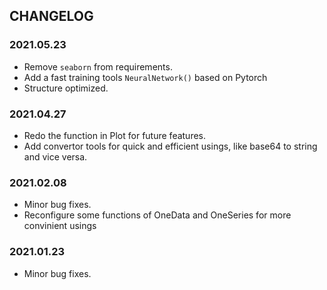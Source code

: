 ## CHANGELOG

### 2021.05.23

- Remove `seaborn` from requirements.
- Add a fast training tools `NeuralNetwork()` based on Pytorch
- Structure optimized.

### 2021.04.27

- Redo the function in Plot for future features.
- Add convertor tools for quick and efficient usings, like base64 to string and vice versa.

### 2021.02.08

- Minor bug fixes.
- Reconfigure some functions of OneData and OneSeries for more convinient usings

### 2021.01.23

- Minor bug fixes.